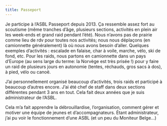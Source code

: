 ```yaml
---
title: Passeport
---
```


Je participe à l’ASBL Passeport depuis 2013. Ça ressemble assez fort au scoutisme (même tranches d’âge, plusieurs sections, activités en plein air les week-ends et grand raid pendant l’été). Nous n’avons pas de prairie comme lieu de rdv pour toutes nos activités; nous nous déplaçons (en camionnette généralement) là où nous avons besoin d’aller. Quelques exemples d’activités : escalade en falaise, char à voile, marche, vélo, ski de fond, etc.
Pour les raids, nous partons en camionnette dans un pays d’Europe (au sens large du terme: la Norvège est très prisée !) pour y faire un raid de plusieurs jours en autonomie (tentes, réchauds, gros sacs à dos), à pied, vélo ou canoë.

J’ai personnellement organisé beaucoup d’activités, trois raids et participé à beaucoup d’autres encore. J’ai été chef de staff dans deux sections différentes pendant 3 ans en tout. Cela fait deux années que je suis administrateur de l’ASBL.

Cela m’a fait apprendre la débrouillardise, l’organisation, comment gérer et motiver une équipe de jeunes et d’accompagnateurs. Étant administrateur, j’ai pu voir le fonctionnement d’une ASBL (et un peu du Moniteur Belge…)
